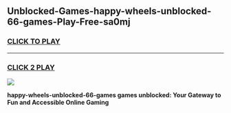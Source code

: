 
## Unblocked-Games-happy-wheels-unblocked-66-games-Play-Free-sa0mj
<h3>
<a href="https://premium76.site?title=happy-wheels-unblocked-66-games&ref=10A">CLICK TO PLAY</a></h3>
<hr>

<h3>
<a href="https://premium76.site?title=happy-wheels-unblocked-66-games&ref=10A">CLICK 2 PLAY</a>
  
</h3>

<a href="https://premium76.site?title=happy-wheels-unblocked-66-games&ref=10A"><img src="https://clearcache.store/games.png"></a>


**happy-wheels-unblocked-66-games games unblocked: Your Gateway to Fun and Accessible Online Gaming**
